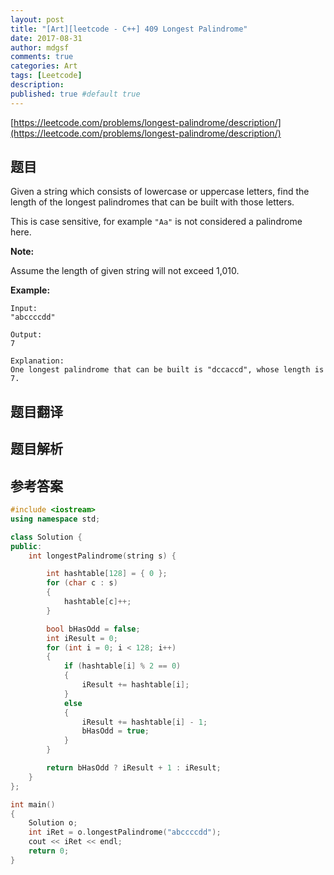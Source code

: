 ```yaml
---
layout: post
title: "[Art][leetcode - C++] 409 Longest Palindrome"
date: 2017-08-31
author: mdgsf
comments: true
categories: Art
tags: [Leetcode]
description:
published: true #default true
---
```


[https://leetcode.com/problems/longest-palindrome/description/](https://leetcode.com/problems/longest-palindrome/description/)

## 题目

Given a string which consists of lowercase or uppercase letters, find the length of the longest palindromes that can be built with those letters.

This is case sensitive, for example `"Aa"` is not considered a palindrome here.

**Note:**

Assume the length of given string will not exceed 1,010.

**Example:**

```
Input:
"abccccdd"

Output:
7

Explanation:
One longest palindrome that can be built is "dccaccd", whose length is 7.
```

## 题目翻译

## 题目解析

## 参考答案

```c++
#include <iostream>
using namespace std;

class Solution {
public:
	int longestPalindrome(string s) {

		int hashtable[128] = { 0 };
		for (char c : s)
		{
			hashtable[c]++;
		}

		bool bHasOdd = false;
		int iResult = 0;
		for (int i = 0; i < 128; i++)
		{
			if (hashtable[i] % 2 == 0)
			{
				iResult += hashtable[i];
			}
			else
			{
				iResult += hashtable[i] - 1;
				bHasOdd = true;
			}
		}

		return bHasOdd ? iResult + 1 : iResult;
	}
};

int main()
{
	Solution o;
	int iRet = o.longestPalindrome("abccccdd");
	cout << iRet << endl;
	return 0;
}
```


